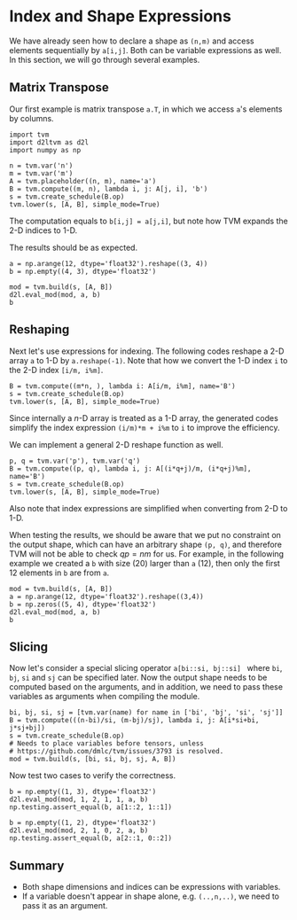 # Index and Shape Expressions

We have already seen how to declare a shape as `(n,m)` and access elements sequentially by `a[i,j]`. Both can be variable expressions as well. In this section, we will go through several examples. 


## Matrix Transpose

Our first example is matrix transpose `a.T`, in which we access `a`'s elements by columns.

```{.python .input  n=16}
import tvm
import d2ltvm as d2l
import numpy as np

n = tvm.var('n')
m = tvm.var('m')
A = tvm.placeholder((n, m), name='a')
B = tvm.compute((m, n), lambda i, j: A[j, i], 'b')
s = tvm.create_schedule(B.op)
tvm.lower(s, [A, B], simple_mode=True)
```

The computation equals to `b[i,j] = a[j,i]`, but note how TVM expands the 2-D indices to 1-D. 

The results should be as expected.

```{.python .input  n=21}
a = np.arange(12, dtype='float32').reshape((3, 4))
b = np.empty((4, 3), dtype='float32')

mod = tvm.build(s, [A, B])
d2l.eval_mod(mod, a, b)
b
```

## Reshaping 

Next let's use expressions for indexing. The following codes reshape a 2-D array `a` to 1-D by `a.reshape(-1)`. Note that how we convert the 1-D index `i` to the 2-D index `[i/m, i%m]`.

```{.python .input  n=28}
B = tvm.compute((m*n, ), lambda i: A[i/m, i%m], name='B')
s = tvm.create_schedule(B.op)
tvm.lower(s, [A, B], simple_mode=True)
```

Since internally a $n$-D array is treated as a 1-D array, the generated codes simplify the index expression `(i/m)*m + i%m` to `i` to improve the efficiency. 

We can implement a general 2-D reshape function as well.

```{.python .input  n=31}
p, q = tvm.var('p'), tvm.var('q')
B = tvm.compute((p, q), lambda i, j: A[(i*q+j)/m, (i*q+j)%m], name='B')
s = tvm.create_schedule(B.op)
tvm.lower(s, [A, B], simple_mode=True)
```

Also note that index expressions are simplified when converting from 2-D to 1-D. 

When testing the results, we should be aware that we put no constraint on the output shape, which can have an arbitrary shape `(p, q)`, and therefore TVM will not be able to check $qp = nm$ for us. For example, in the following example we created a `b` with size (20) larger than `a` (12), then only the first 12 elements in `b` are from `a`. 

```{.python .input}
mod = tvm.build(s, [A, B])
a = np.arange(12, dtype='float32').reshape((3,4))
b = np.zeros((5, 4), dtype='float32')
d2l.eval_mod(mod, a, b)
b
```

## Slicing

Now let's consider a special slicing operator `a[bi::si, bj::si] ` where `bi`, `bj`, `si` and `sj` can be specified later. Now the output shape needs to be computed based on the arguments, and in addition, we need to pass these variables as arguments when compiling the module. 

```{.python .input}
bi, bj, si, sj = [tvm.var(name) for name in ['bi', 'bj', 'si', 'sj']]
B = tvm.compute(((n-bi)/si, (m-bj)/sj), lambda i, j: A[i*si+bi, j*sj+bj])
s = tvm.create_schedule(B.op)
# Needs to place variables before tensors, unless 
# https://github.com/dmlc/tvm/issues/3793 is resolved.
mod = tvm.build(s, [bi, si, bj, sj, A, B])
```

Now test two cases to verify the correctness.

```{.python .input}
b = np.empty((1, 3), dtype='float32')
d2l.eval_mod(mod, 1, 2, 1, 1, a, b)
np.testing.assert_equal(b, a[1::2, 1::1])

b = np.empty((1, 2), dtype='float32')
d2l.eval_mod(mod, 2, 1, 0, 2, a, b)
np.testing.assert_equal(b, a[2::1, 0::2])
```

## Summary

- Both shape dimensions and indices can be expressions with variables. 
- If a variable doesn't appear in shape alone, e.g. `(..,n,..)`, we need to pass it as an argument. 
